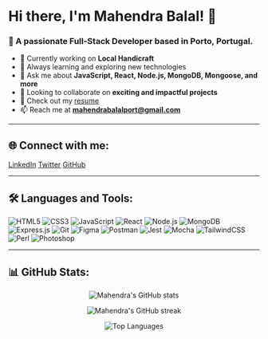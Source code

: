 # Hi there, I'm Mahendra Balal! 👋

### 🚀 A passionate Full-Stack Developer based in Porto, Portugal.

- 🔭 Currently working on **Local Handicraft**
- 🌱 Always learning and exploring new technologies
- 💬 Ask me about **JavaScript, React, Node.js, MongoDB, Mongoose, and more**
- 👯 Looking to collaborate on **exciting and impactful projects**
- 📄 Check out my [resume](https://docs.google.com/document/d/1oWUxBmqg4tN2eouc5wtL8sYl9g8Amq_R/edit)
- 📫 Reach me at **mahendrabalalport@gmail.com**

---

## 🌐 Connect with me:

<p align="left">
  <a href="https://www.linkedin.com/in/mahendra-balal-11356344/" target="_blank">LinkedIn</a>
  <a href="https://twitter.com/MahenBalal" target="_blank">Twitter</a>
  <a href="https://github.com/mahendrabalal" target="_blank">GitHub</a>
</p>


---

## 🛠️ Languages and Tools:

<p align="left">
  <img src="https://img.shields.io/badge/-HTML5-E34F26?style=flat-square&logo=html5&logoColor=white" alt="HTML5"/>
  <img src="https://img.shields.io/badge/-CSS3-1572B6?style=flat-square&logo=css3&logoColor=white" alt="CSS3"/>
  <img src="https://img.shields.io/badge/-JavaScript-F7DF1E?style=flat-square&logo=javascript&logoColor=black" alt="JavaScript"/>
  <img src="https://img.shields.io/badge/-React-61DAFB?style=flat-square&logo=react&logoColor=white" alt="React"/>
  <img src="https://img.shields.io/badge/-Node.js-339933?style=flat-square&logo=node.js&logoColor=white" alt="Node.js"/>
  <img src="https://img.shields.io/badge/-MongoDB-47A248?style=flat-square&logo=mongodb&logoColor=white" alt="MongoDB"/>
  <img src="https://img.shields.io/badge/-Express.js-000000?style=flat-square&logo=express&logoColor=white" alt="Express.js"/>
  <img src="https://img.shields.io/badge/-Git-F05032?style=flat-square&logo=git&logoColor=white" alt="Git"/>
  <img src="https://img.shields.io/badge/-Figma-F24E1E?style=flat-square&logo=figma&logoColor=white" alt="Figma"/>
  <img src="https://img.shields.io/badge/-Postman-FF6C37?style=flat-square&logo=postman&logoColor=white" alt="Postman"/>
  <img src="https://img.shields.io/badge/-Jest-C21325?style=flat-square&logo=jest&logoColor=white" alt="Jest"/>
  <img src="https://img.shields.io/badge/-Mocha-8D6748?style=flat-square&logo=mocha&logoColor=white" alt="Mocha"/>
  <img src="https://img.shields.io/badge/-TailwindCSS-38B2AC?style=flat-square&logo=tailwind-css&logoColor=white" alt="TailwindCSS"/>
  <img src="https://img.shields.io/badge/-Perl-39457E?style=flat-square&logo=perl&logoColor=white" alt="Perl"/>
  <img src="https://img.shields.io/badge/-Photoshop-31A8FF?style=flat-square&logo=adobe-photoshop&logoColor=white" alt="Photoshop"/>
</p>

---

## 📊 GitHub Stats:

<p align="center">
  <img src="https://github-readme-stats.vercel.app/api?username=mahendrabalal&show_icons=true&theme=radical" alt="Mahendra's GitHub stats"/>
</p>

<p align="center">
  <img src="https://github-readme-streak-stats.herokuapp.com/?user=mahendrabalal&theme=radical" alt="Mahendra's GitHub streak"/>
</p>

<p align="center">
  <img src="https://github-readme-stats.vercel.app/api/top-langs/?username=mahendrabalal&layout=compact&theme=radical" alt="Top Languages"/>
</p>

